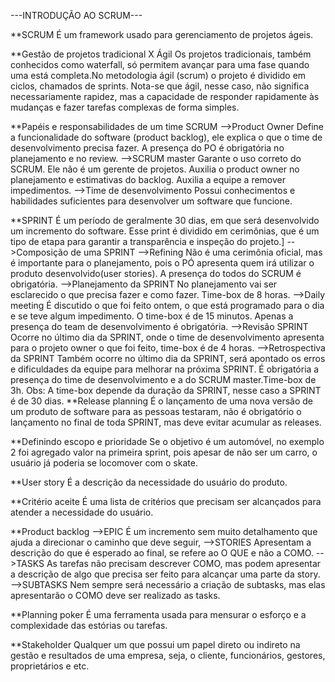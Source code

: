 ---INTRODUÇÃO AO SCRUM---

**SCRUM 
  É um framework usado para gerenciamento de projetos ágeis.

**Gestão de projetos tradicional X Ágil
  Os projetos tradicionais, também conhecidos como waterfall, só permitem avançar para uma fase quando uma está completa.No metodologia ágil (scrum) o projeto é dividido em ciclos, chamados de sprints. Nota-se que ágil, nesse caso, não significa necessariamente rapidez, mas a capacidade de responder rapidamente às mudanças e fazer tarefas complexas de forma simples.

**Papéis e responsabilidades de um time SCRUM
  -->Product Owner
     Define a funcionalidade do software (product backlog), ele explica o que o time de desenvolvimento precisa fazer. A presença do PO é obrigatória no planejamento e no review.
  -->SCRUM master
     Garante o uso correto do SCRUM. Ele não é um gerente de projetos. Auxilia o product owner no planejamento e estimativas do backlog. Auxilia a equipe a remover impedimentos.
  -->Time de desenvolvimento
     Possui conhecimentos e habilidades suficientes para desenvolver um software que funcione.

**SPRINT
  É um período de geralmente 30 dias, em que será desenvolvido um incremento do software. Esse print é dividido em cerimônias, que é um tipo de etapa para garantir a transparência e inspeção do projeto.]
 -->Composição de uma SPRINT
   -->Refining
      Não é uma  cerimônia oficial, mas é importante para o planejamento, pois o PÓ apresenta quem irá utilizar o produto desenvolvido(user stories). A presença do todos do SCRUM é obrigatória.
   -->Planejamento da SPRINT
      No planejamento vai ser esclarecido o que precisa fazer e como fazer. Time-box de 8 horas.
   -->Daily meeting
      É discutido o que foi feito ontem, o que está programado para o dia e se teve algum impedimento. O time-box é de 15 minutos. Apenas a presença do team de desenvolvimento é obrigatória.
   -->Revisão SPRINT
      Ocorre no último dia da SPRINT, onde o time de desenvolvimento apresenta para o projeto owner o que foi feito, time-box é de 4 horas.
   -->Retrospectiva da SPRINT
      Também ocorre no último dia da SPRINT, será apontado os erros e dificuldades da equipe para melhorar na próxima SPRINT. É obrigatória a presença do time de desenvolvimento  e a do SCRUM master.Time-box de 3h.
Obs: A time-box depende da duração da SPRINT, nesse caso a SPRINT é de 30 dias.
**Release planning
  É o lançamento de uma nova versão de um produto de software para as pessoas testaram, não é obrigatório o lançamento no final de toda SPRINT, mas deve evitar acumular as releases.

**Definindo escopo e prioridade
  Se o objetivo é um automóvel, no exemplo 2 foi agregado valor na primeira sprint, pois apesar de não ser um carro, o usuário já poderia se locomover com o skate.

**User story
  É a descrição da necessidade do usuário do produto.

**Critério aceite
  É uma lista de critérios que precisam ser alcançados para atender a necessidade do usuário.

**Product backlog
  -->EPIC
     É um incremento sem muito detalhamento que ajuda a direcionar o caminho que deve seguir, 
  -->STORIES 
     Apresentam a descrição do que é esperado ao final, se refere ao O QUE e não a COMO.
  -->TASKS 
     As tarefas não precisam descrever COMO, mas podem apresentar a descrição de algo que precisa ser feito para alcançar uma parte da story.
  -->SUBTASKS 
     Nem sempre será necessário a criação de subtasks, mas elas apresentarão o COMO deve ser realizado as tasks.

**Planning poker
  É uma ferramenta usada para mensurar o esforço e a complexidade das estórias ou tarefas.

**Stakeholder
  Qualquer um que possui um papel direto ou indireto na gestão e resultados de uma empresa, seja, o cliente, funcionários, gestores, proprietários e etc.







